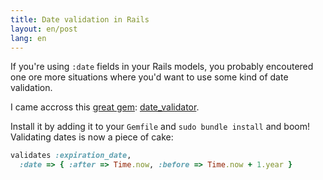 ```yaml
---
title: Date validation in Rails
layout: en/post
lang: en
---
```

If you're using `:date` fields in your Rails models, you probably encoutered one ore more situations where you'd want to use some kind of date validation.

I came accross this [great gem][date_validator]: [date_validator][date_validator].

Install it by adding it to your `Gemfile` and `sudo bundle install` and boom! Validating dates is now a piece of cake:

```ruby
validates :expiration_date,
  :date => { :after => Time.now, :before => Time.now + 1.year }
```

[date_validator]: https://github.com/codegram/date_validator